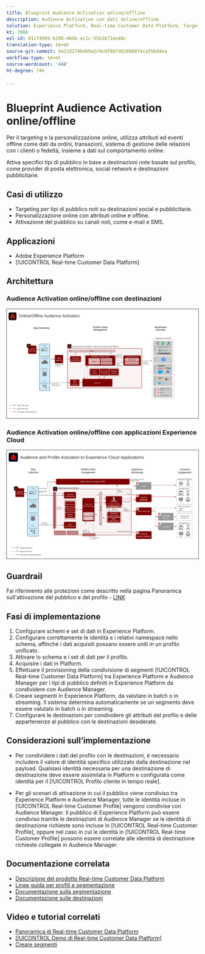 ```yaml
---
title: Blueprint Audience Activation online/offline
description: Audience Activation con dati online/offline
solution: Experience Platform, Real-time Customer Data Platform, Target, Audience Manager, Analytics, Experience Cloud Services, Data Collection
kt: 7086
exl-id: 011f4909-b208-46db-ac1c-55b3671ee48c
translation-type: tm+mt
source-git-commit: da21d1796eb9a2c9c0f087d82606874ca55bd4ea
workflow-type: tm+mt
source-wordcount: '448'
ht-degree: 74%

---
```


# Blueprint Audience Activation online/offline

Per il targeting e la personalizzazione online, utilizza attributi ed eventi offline come dati da ordini, transazioni, sistema di gestione delle relazioni con i clienti o fedeltà, insieme a dati sul comportamento online.

Attiva specifici tipi di pubblico in base a destinazioni note basate sul profilo, come provider di posta elettronica, social network e destinazioni pubblicitarie.

## Casi di utilizzo

* Targeting per tipi di pubblico noti su destinazioni social e pubblicitarie.
* Personalizzazione online con attributi online e offline.
* Attivazione del pubblico su canali noti, come e-mail e SMS.

## Applicazioni

* Adobe Experience Platform
* [!UICONTROL Real-time Customer Data Platform]

## Architettura

### Audience Activation online/offline con destinazioni

<img src="assets/online_offline_activation.svg" alt="Architettura di riferimento per la blueprint di Audience Activation online/offline" style="border:1px solid #4a4a4a" />
<br>

### Audience Activation online/offline con applicazioni Experience Cloud

<img src="assets/activation+apps.svg" alt="Architettura di riferimento per la blueprint di Audience Activation online/offline con applicazioni Experience Cloud" style="border:1px solid #4a4a4a" />

## Guardrail

Fai riferimento alle protezioni come descritto nella pagina Panoramica sull&#39;attivazione del pubblico e del profilo - [LINK](overview.md)

## Fasi di implementazione

1. Configurare schemi e set di dati in Experience Platform.
1. Configurare correttamente le identità e i relativi namespace nello schema, affinché i dati acquisiti possano essere uniti in un profilo unificato.
1. Attivare lo schema e i set di dati per il profilo.
1. Acquisire i dati in Platform.
1. Effettuare il provisioning della condivisione di segmenti [!UICONTROL Real-time Customer Data Platform] tra Experience Platform e Audience Manager per i tipi di pubblico definiti in Experience Platform da condividere con Audience Manager.
1. Creare segmenti in Experience Platform, da valutare in batch o in streaming. Il sistema determina automaticamente se un segmento deve essere valutato in batch o in streaming.
1. Configurare le destinazioni per condividere gli attributi del profilo e delle appartenenze al pubblico con le destinazioni desiderate.

## Considerazioni sull’implementazione

* Per condividere i dati del profilo con le destinazioni, è necessario includere il valore di identità specifico utilizzato dalla destinazione nel payload. Qualsiasi identità necessaria per una destinazione di destinazione deve essere assimilata in Platform e configurata come identità per il [!UICONTROL Profilo cliente in tempo reale].

* Per gli scenari di attivazione in cui il pubblico viene condiviso tra Experience Platform e Audience Manager, tutte le identità incluse in [!UICONTROL Real-time Customer Profile] vengono condivise con Audience Manager. Il pubblico di Experience Platform può essere condiviso tramite le destinazioni di Audience Manager se le identità di destinazione richieste sono incluse in [!UICONTROL Real-time Customer Profile], oppure nel caso in cui le identità in [!UICONTROL Real-time Customer Profile] possono essere correlate alle identità di destinazione richieste collegate in Audience Manager.

## Documentazione correlata

* [Descrizione del prodotto Real-time Customer Data Platform](https://helpx.adobe.com/it/legal/product-descriptions/real-time-customer-data-platform.html)
* [Linee guida per profili e segmentazione](https://experienceleague.adobe.com/docs/experience-platform/profile/guardrails.html?lang=it)
* [Documentazione sulla segmentazione](https://experienceleague.adobe.com/docs/experience-platform/segmentation/api/streaming-segmentation.html?lang=it)
* [Documentazione sulle destinazioni](https://experienceleague.adobe.com/docs/experience-platform/destinations/catalog/overview.html?lang=it)

## Video e tutorial correlati

* [Panoramica di Real-time Customer Data Platform](https://experienceleague.adobe.com/docs/platform-learn/tutorials/application-services/rtcdp/understanding-the-real-time-customer-data-platform.html?lang=it)
* [[!UICONTROL Demo di Real-time Customer Data Platform]](https://experienceleague.adobe.com/docs/platform-learn/tutorials/application-services/rtcdp/demo.html?lang=it)
* [Creare segmenti](https://experienceleague.adobe.com/docs/platform-learn/tutorials/segments/create-segments.html?lang=it)
